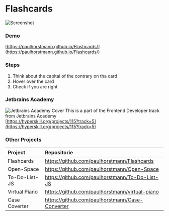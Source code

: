 # Flashcards
![Screenshot](https://github.com/paulhorstmann/Flashcards/blob/master/screenshot.png?raw=true)
### Demo
[https://paulhorstmann.github.io/Flashcards/](https://paulhorstmann.github.io/Flashcards/)

### Steps
1. Think about the capital of the contrary on tha card
2. Hover over the card
3. Check if you are right

### Jetbrains Academy
![Jetbrains Academy Cover](https://hyperskill.org/projects/115/cover.png)
This is a part of the Frontend Developer track from Jetbrains Academy <br>
[https://hyperskill.org/projects/115?track=5](https://hyperskill.org/projects/115?track=5)

### Other Projects 
| Project       | Repositorie                                     |
| :------------ | :---------------------------------------------- |
| Flashcards    | https://github.com/paulhorstmann/Flashcards     |
| Open-Space    | https://github.com/paulhorstmann/Open-Space     |
| To-Do-List-JS | https://github.com/paulhorstmann/To-Do-List-JS  |
| Virtual Piano | https://github.com/paulhorstmann/virtual-piano  |
| Case Coverter | https://github.com/paulhorstmann/Case-Converter |
